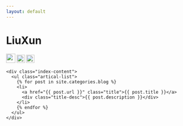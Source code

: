 ```yaml
---
layout: default
---
```


<body>
  <div class="index-wrapper">
    <div class="aside">
      <div class="info-card">
        <h1>LiuXun</h1>
        <a href="http://weibo.com/" target="_blank"><img src="http://www.weibo.com/favicon.ico" alt="" width="25"/></a>
        <a href="http://www.douban.com/" target="_blank"><img src="http://www.douban.com/favicon.ico" alt="" width="22"/></a>
        <a href="http://instagram.com/" target="_blank"><img src="http://d36xtkk24g8jdx.cloudfront.net/bluebar/00c6602/images/ico/favicon.ico" alt="" width="22"/></a>
      </div>
      <div id="particles-js"></div>
    </div>

    <div class="index-content">
      <ul class="artical-list">
        {% for post in site.categories.blog %}
        <li>
          <a href="{{ post.url }}" class="title">{{ post.title }}</a>
          <div class="title-desc">{{ post.description }}</div>
        </li>
        {% endfor %}
      </ul>
    </div>
  </div>
</body>
